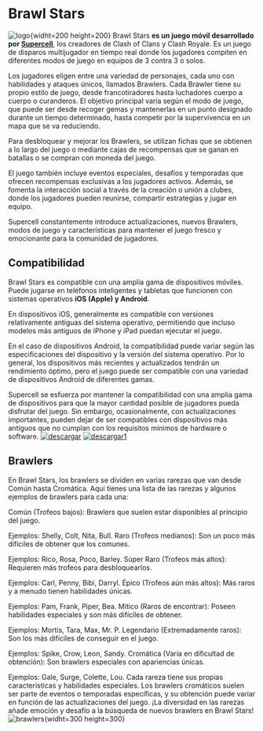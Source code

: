 # Brawl Stars
![logo](https://www.viniloscasa.com/38444-thickbox/vinilos-y-pegatinas-logo-brawl-stars.jpg){widht=200 height=200}
Brawl Stars **es un juego móvil desarrollado por [Supercell](https://supercell.com)**, los creadores de Clash of Clans y Clash Royale. Es un juego de disparos multijugador en tiempo real donde los jugadores compiten en diferentes modos de juego en equipos de 3 contra 3 o solos.

Los jugadores eligen entre una variedad de personajes, cada uno con habilidades y ataques únicos, llamados Brawlers. Cada Brawler tiene su propio estilo de juego, desde francotiradores hasta luchadores cuerpo a cuerpo o curanderos. El objetivo principal varía según el modo de juego, que puede ser desde recoger gemas y mantenerlas en un punto designado durante un tiempo determinado, hasta competir por la supervivencia en un mapa que se va reduciendo.

Para desbloquear y mejorar los Brawlers, se utilizan fichas que se obtienen a lo largo del juego o mediante cajas de recompensas que se ganan en batallas o se compran con moneda del juego.

El juego también incluye eventos especiales, desafíos y temporadas que ofrecen recompensas exclusivas a los jugadores activos. Además, se fomenta la interacción social a través de la creación o unión a clubes, donde los jugadores pueden reunirse, compartir estrategias y jugar en equipo.

Supercell constantemente introduce actualizaciones, nuevos Brawlers, modos de juego y características para mantener el juego fresco y emocionante para la comunidad de jugadores.

## Compatibilidad
Brawl Stars es compatible con una amplia gama de dispositivos móviles. Puede jugarse en teléfonos inteligentes y tabletas que funcionen con sistemas operativos **iOS (Apple) y Android**.

En dispositivos iOS, generalmente es compatible con versiones relativamente antiguas del sistema operativo, permitiendo que incluso modelos más antiguos de iPhone y iPad puedan ejecutar el juego.

En el caso de dispositivos Android, la compatibilidad puede variar según las especificaciones del dispositivo y la versión del sistema operativo. Por lo general, los dispositivos más recientes y actualizados tendrán un rendimiento óptimo, pero el juego puede ser compatible con una variedad de dispositivos Android de diferentes gamas.

Supercell se esfuerza por mantener la compatibilidad con una amplia gama de dispositivos para que la mayor cantidad posible de jugadores pueda disfrutar del juego. Sin embargo, ocasionalmente, con actualizaciones importantes, pueden dejar de ser compatibles con dispositivos más antiguos que no cumplan con los requisitos mínimos de hardware o software.
[![descargar](https://play.google.com/intl/es-419/badges/static/images/badges/es-419_badge_web_generic.png)](https://play.google.com/store/apps/details?id=com.supercell.brawlstars&hl=es&gl=US&pli=1)
[![descargar1](https://appfrencocacola.com/stores/ios.png)](https://apps.apple.com/es/app/brawl-stars/id1229016807)

## Brawlers 
En Brawl Stars, los brawlers se dividen en varias rarezas que van desde Común hasta Cromática. Aquí tienes una lista de las rarezas y algunos ejemplos de brawlers para cada una:

Común (Trofeos bajos): Brawlers que suelen estar disponibles al principio del juego.

Ejemplos: Shelly, Colt, Nita, Bull.
Raro (Trofeos medianos): Son un poco más difíciles de obtener que los comunes.

Ejemplos: Rico, Rosa, Poco, Barley.
Súper Raro (Trofeos más altos): Requieren más trofeos para desbloquearlos.

Ejemplos: Carl, Penny, Bibi, Darryl.
Épico (Trofeos aún más altos): Más raros y a menudo tienen habilidades únicas.

Ejemplos: Pam, Frank, Piper, Bea.
Mítico (Raros de encontrar): Poseen habilidades especiales y son más difíciles de obtener.

Ejemplos: Mortis, Tara, Max, Mr. P.
Legendario (Extremadamente raros): Son los más difíciles de conseguir en el juego.

Ejemplos: Spike, Crow, Leon, Sandy.
Cromática (Varía en dificultad de obtención): Son brawlers especiales con apariencias únicas.

Ejemplos: Gale, Surge, Colette, Lou.
Cada rareza tiene sus propias características y habilidades especiales. Los brawlers cromáticos suelen ser parte de eventos o temporadas específicas, y su obtención puede variar en función de las actualizaciones del juego. ¡La diversidad en las rarezas añade emoción y desafío a la búsqueda de nuevos brawlers en Brawl Stars!
![brawlers](https://pbs.twimg.com/media/EVoSpPrU8AAXoKH.jpg){widht=300 height=300}